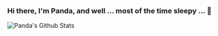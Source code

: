 ### Hi there, I'm Panda, and well ... most of the time sleepy ... 🤣

<img align="left" alt="Panda's Github Stats" src="https://github-readme-stats.vercel.app/api?username=SleepyPxnda&show_icons=true&hide_border=true&theme=dark" />
